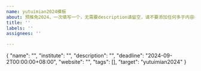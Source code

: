 ```yaml
---
name: yutuimian2024模板
about: 预推免2024，一次填写一个，无需要description请留空，请不要添加任何多于内容如空格、标点
title: ''
labels: ''
assignees: ''

---
```


{
"name": "",
"institute": "",
"description": "",
"deadline": "2024-09-2T00:00:00+08:00",
"website": "",
"tags": [],
"target": "yutuimian2024"
}
